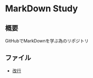 MarkDown Study
=====
概要
-----
GitHubでMarkDownを学ぶ為のリポジトリ  

ファイル
-----
* [改行](https://github.com/t-katsuren/MarkDown/blob/master/%E6%94%B9%E8%A1%8C.md "改行の場合")
